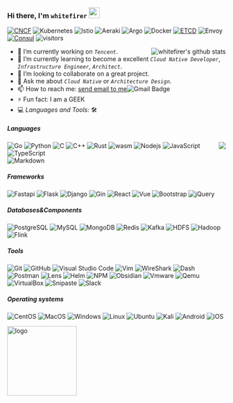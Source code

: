 ### Hi there, I'm `whitefirer` <img src = "https://raw.githubusercontent.com/MartinHeinz/MartinHeinz/master/wave.gif" width=25>

<a href="https://www.cncf.io/">![CNCF](https://img.shields.io/badge/-CNCF-5f5f5f?style=flat&logo=cncf&logoColor=ffffff&labelColor=0078D6)</a>
![Kubernetes](https://img.shields.io/badge/-Kubernetes-5f5f5f?style=flat&logo=kubernetes&logoColor=ffffff&labelColor=0078D6)
![Istio](https://img.shields.io/badge/-Istio-5f5f5f?style=flat&logo=istio&logoColor=ffffff&labelColor=0078D6)
![Aeraki](https://img.shields.io/badge/-Aeraki-5f5f5f?style=flat&logo=aeraki&logoColor=ffffff&labelColor=0078D6)
![Argo](https://img.shields.io/badge/-Argo-5f5f5f?style=flat&logo=argo&logoColor=ffffff&labelColor=0078D6)
![Docker](https://img.shields.io/badge/-Docker-5f5f5f?style=flat&logo=docker&logoColor=ffffff&labelColor=0078D6)
<a href="https://github.com/etcd-io/etcd">![ETCD](https://img.shields.io/badge/-ETCD-5f5f5f?style=flat&logo=etcd&logoColor=ffffff&labelColor=599dd5)</a>
![Envoy](https://img.shields.io/badge/-Envoy-5f5f5f?style=flat&logo=consul&logoColor=ffffff&labelColor=d04fab)
<a href="https://github.com/hashicorp/consul">![Consul](https://img.shields.io/badge/-Consul-5f5f5f?style=flat&logo=consul&logoColor=ffffff&labelColor=ce4875)</a>
![visitors](https://visitor-badge.glitch.me/badge?page_id=whitefirer)

<div>
<img align="right" src="https://github-readme-stats.vercel.app/api?username=whitefirer&show_icons=true&theme=vue" alt="whitefirer's github stats" />

<!-- [![My Skills](https://skillicons.dev/icons?i=aws,gcp,azure,react,vue,flutter&perline=3)](https://skillicons.dev) -->
<!-- <img align="right" src="https://github-readme-stats.vercel.app/api/top-langs/?username=whitefirer&theme=vue" alt="whitefirer's github top language" /> -->

- 🔭 I’m currently working on *`Tencent`*.
- 🌱 I’m currently learning to become a excellent *`Cloud Native Developer`*, *`Infrastructure Engineer`*, *`Architect`*.
- 👯 I’m looking to collaborate on a great project.
- 💬 Ask me about *`Cloud Native`* or *`Architecture Design`*.
- 📫 How to reach me: [send email to me](mailto:whitefirer@gmail.com)![Gmail Badge](https://img.shields.io/badge/-Gmail-c14438?style=flat-square&logo=Gmail&logoColor=white&link=mailto:whitefirer@gmail.com)
- ⚡ Fun fact: I am a GEEK
- 💻 *Languages and Tools:* 🛠️<br>
<h5>Languages</h5>

<img align="right" src="https://skillicons.dev/icons?i=go,python,c,cpp,rust,webassembly,nodejs,javascript,typescript,fastapi,flask,django,postgres,mysql,mongo,redis,react,vue,bootstrap,git,kubernetes,docker,vim,vscode&perline=4&theme=light" />

![Go](https://img.shields.io/badge/-Go-5f5f5f?style=flat&logo=go&logoColor=85d2e3&labelColor=ffffff)
![Python](https://img.shields.io/badge/-Python-5f5f5f?style=flat&logo=python&labelColor=ffffff)
![C](https://img.shields.io/badge/-C-5f5f5f?style=flat&logo=c&logoColor=4a79a5&labelColor=ffffff)
![C++](https://img.shields.io/badge/-CPP-5f5f5f?style=flat&logo=cplusplus&logoColor=4a79a5&labelColor=ffffff)
![Rust](https://img.shields.io/badge/-Rust-5f5f5f?style=flat&logo=rust&logoColor=000000&labelColor=ffffff)
![wasm](https://img.shields.io/badge/-Wasm-5f5f5f?style=flat&logo=webassembly&logoColor=4a79a5&labelColor=ffffff)
![Nodejs](https://img.shields.io/badge/-Nodejs-5f5f5f?style=flat&logo=Node.js&labelColor=ffffff)
![JavaScript](https://img.shields.io/badge/-JavaScript-5f5f5f?style=flat&logo=javascript&labelColor=ffffff)
![TypeScript](https://img.shields.io/badge/-TypeScript-5f5f5f?style=flat&logo=typescript&labelColor=ffffff)<br>
![Markdown](https://img.shields.io/badge/-Markdown-5f5f5f?style=flat&logo=markdown&logoColor=4a79a5&labelColor=ffffff)

<h5>Frameworks</h5>
  
![Fastapi](https://img.shields.io/badge/-Fastapi-5f5f5f?style=flat&logo=fastapi&logoColor=ffffff&labelColor=44968a)
![Flask](https://img.shields.io/badge/-Flask-5f5f5f?style=flat&logo=flask&logoColor=000000&labelColor=ffffff)
![Django](https://img.shields.io/badge/-Django-5f5f5f?style=flat&logo=django&logoColor=000000&labelColor=ffffff)
![Gin](https://img.shields.io/badge/-Gin-5f5f5f?style=flat&logo=gin&labelColor=ffffff)
![React](https://img.shields.io/badge/-React-5f5f5f?style=flat&logo=react&labelColor=ffffff)
![Vue](https://img.shields.io/badge/-Vue-5f5f5f?style=flat&logo=vue.js&labelColor=ffffff)
![Bootstrap](https://img.shields.io/badge/-Bootstrap-5f5f5f?style=flat&logo=bootstrap&logoColor=ffffff&labelColor=563D7C)
![jQuery](https://img.shields.io/badge/-jQuery-5f5f5f?style=flat&logo=jQuery&logoColor=0769AD&labelColor=ffffff)

<h5>Databases&Components</h5>

![PostgreSQL](https://img.shields.io/badge/-PostgreSQL-5f5f5f?style=flat&logo=postgresql&logoColor=ffffff&labelColor=336791)
![MySQL](https://img.shields.io/badge/-MySQL-5f5f5f?style=flat&logo=mysql&labelColor=ffffff)
![MongoDB](https://img.shields.io/badge/-MongoDB-5f5f5f?style=flat&logo=mongodb&labelColor=ffffff)
![Redis](https://img.shields.io/badge/-Redis-5f5f5f?style=flat&logo=redis&labelColor=ffffff)
![Kafka](https://img.shields.io/badge/-Kafka-5f5f5f?style=flat&logo=json&logoColor=000000&labelColor=ffffff)
![HDFS](https://img.shields.io/badge/-HDFS-5f5f5f?style=flat&logo=hdfs&logoColor=000000&labelColor=ffffff)
![Hadoop](https://img.shields.io/badge/-Hadoop-5f5f5f?style=flat&logo=hadoop&logoColor=000000&labelColor=ffffff)
![Flink](https://img.shields.io/badge/-Flink-5f5f5f?style=flat&logo=flink&logoColor=000000&labelColor=ffffff)

<h5>Tools</h5>

![Git](https://img.shields.io/badge/-Git-5f5f5f?style=flat&logo=git&logoColor=F05032&labelColor=ffffff)
![GitHub](https://img.shields.io/badge/-GitHub-5f5f5f?style=flat&logo=github&logoColor=000000&labelColor=ffffff)
![Visual Studio Code](https://img.shields.io/badge/-VSCode-5f5f5f?style=flat&logo=visual-studio-code&labelColor=007ACC)
![Vim](https://img.shields.io/badge/-Vim-5f5f5f?style=flat&logo=vim&logoColor=357820&labelColor=ffffff)
![WireShark](https://img.shields.io/badge/-WireShark-5f5f5f?style=flat&logo=wireshark&logoColor=ffffff&labelColor=0078D6)
![Dash](https://img.shields.io/badge/-Dash-5f5f5f?style=flat&logo=dash&logoColor=ffffff&labelColor=0078D6)
![Postman](https://img.shields.io/badge/-Postman-5f5f5f?style=flat&logo=postman&logoColor=ffffff&labelColor=ee7447)
![Lens](https://img.shields.io/badge/-Lens-5f5f5f?style=flat&logo=lens&logoColor=ffffff&labelColor=0078D6)
![Helm](https://img.shields.io/badge/-Helm-5f5f5f?style=flat&logo=helm&logoColor=ffffff&labelColor=0078D6)
![NPM](https://img.shields.io/badge/-npm-5f5f5f?style=flat&logo=npm&labelColor=ffffff)
![Obsidian](https://img.shields.io/badge/-Obsidian-5f5f5f?style=flat&logo=obsidian&logoColor=8074d3&labelColor=ffffff)
![Vmware](https://img.shields.io/badge/-Vmware-5f5f5f?style=flat&logo=vmware&labelColor=ffffff)
![Qemu](https://img.shields.io/badge/-Qemu-5f5f5f?style=flat&logo=qemu&labelColor=ffffff)
![VirtualBox](https://img.shields.io/badge/-VirtualBox-5f5f5f?style=flat&logo=virtualbox&labelColor=213a61)
![Snipaste](https://img.shields.io/badge/-Snipaste-5f5f5f?style=flat&logo=snipaste&labelColor=ffffff)
![Slack](https://img.shields.io/badge/-Slack-5f5f5f?style=flat&logo=slack&logoColor=ffffff&labelColor=0078D6)

<h5>Operating systems</h5>

![CentOS](https://img.shields.io/badge/-CentOS-5f5f5f?style=flat&logo=centos&logoColor=883075&labelColor=ffffff)
![MacOS](https://img.shields.io/badge/-MacOS-5f5f5f?style=flat&logo=apple&logoColor=000000&labelColor=ffffff)
![Windows](https://img.shields.io/badge/-Windows-5f5f5f?style=flat&logo=windows&logoColor=ffffff&labelColor=0078D6)
![Linux](https://img.shields.io/badge/-Linux-5f5f5f?style=flat&logo=linux&logoColor=000000&labelColor=aaaa22)
![Ubuntu](https://img.shields.io/badge/-Ubuntu-5f5f5f?style=flat&logo=ubuntu&labelColor=ffffff)
![Kali](https://img.shields.io/badge/-Kali-5f5f5f?style=flat&logo=kali-linux&logoColor=000000&labelColor=ffffff)
![Android](https://img.shields.io/badge/-Android-5f5f5f?style=flat&logo=android&labelColor=ffffff)
![iOS](https://img.shields.io/badge/-iOS-5f5f5f?style=flat&logo=ios&logoColor=000000&labelColor=ffffff)
<!-- ![image](https://img.shields.io/badge/AMD-Radeon-Pro_555X?style=for-the-badge&logo=amd&logoColor=white)
![image](https://img.shields.io/badge/AMD-Ryzen_5_1600-ED1C24?style=for-the-badge&logo=amd&logoColor=white) 
 -->
<!-- 
[![My Skills](https://skillicons.dev/icons?i=kubernetes,istio,envoy,nginx&theme=light)](https://skillicons.dev)
[![My Skills](https://skillicons.dev/icons?i=go,python,c,cpp,nodejs&theme=light)](https://skillicons.dev)</br>
[![My Skills](https://skillicons.dev/icons?i=postgres,mysql,mongo,redis,kafka,zookeeper&theme=light)](https://skillicons.dev)</br>
[![My Skills](https://skillicons.dev/icons?i=react,vue,bootstrap,jquery&theme=light)](https://skillicons.dev) -->
<img src="https://github-profile-trophy.vercel.app/?username=whitefirer&theme=vue&column=7&margin-w=10" alt="logo" height="160" align="center" />
</div>
